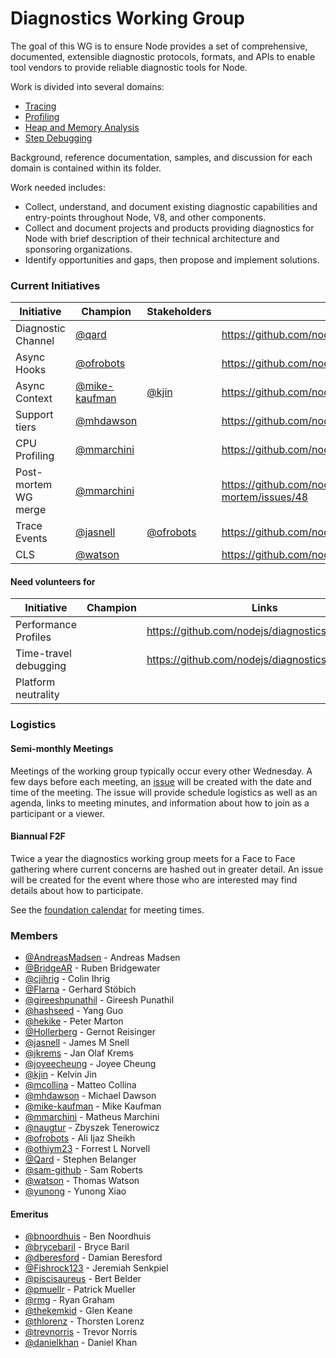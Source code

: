 # Diagnostics Working Group
The goal of this WG is to ensure Node provides a set of comprehensive, documented, extensible diagnostic protocols, formats, and APIs to enable tool vendors to provide reliable diagnostic tools for Node.

Work is divided into several domains:
- [Tracing](./tracing)
- [Profiling](./profiling)
- [Heap and Memory Analysis](./heap-memory)
- [Step Debugging](./debugging)

Background, reference documentation, samples, and discussion for each domain is contained within its folder.

Work needed includes:
- Collect, understand, and document existing diagnostic capabilities and entry-points throughout Node, V8, and other components.
- Collect and document projects and products providing diagnostics for Node with brief description of their technical architecture and sponsoring organizations.
- Identify opportunities and gaps, then propose and implement solutions.

### Current Initiatives

| Initiative           | Champion                                         | Stakeholders                             | Links
|----------------------|--------------------------------------------------|------------------------------------------|-------------------------------------------------
| Diagnostic Channel   | [@qard](https://github.com/qard)                 |                                          | https://github.com/nodejs/diagnostics/issues/180
| Async Hooks          | [@ofrobots](https://github.com/ofrobots)         |                                          | https://github.com/nodejs/diagnostics/issues/124
| Async Context        | [@mike-kaufman](https://github.com/mike-kaufman) | [@kjin](https://github.com/kjin)         | https://github.com/nodejs/diagnostics/issues/107
| Support tiers        | [@mhdawson](https://github.com/mhdawson)         |                                          | https://github.com/nodejs/diagnostics/issues/157
| CPU Profiling        | [@mmarchini](https://github.com/mmarchini)       |                                          | https://github.com/nodejs/diagnostics/issues/148
| Post-mortem WG merge | [@mmarchini](https://github.com/mmarchini)       |                                          | https://github.com/nodejs/post-mortem/issues/48
| Trace Events         | [@jasnell](https://github.com/jasnell)           | [@ofrobots](https://github.com/ofrobots) | https://github.com/nodejs/diagnostics/issues/84
| CLS                  | [@watson](https://github.com/watson)             |                                          | https://github.com/nodejs/node/pull/26540

#### Need volunteers for

| Initiative            | Champion      | Links                                            |
|-----------------------|---------------|--------------------------------------------------|
| Performance Profiles  |               | https://github.com/nodejs/diagnostics/issues/161 |
| Time-travel debugging |               | https://github.com/nodejs/diagnostics/issues/164 |
| Platform neutrality   |               |                                                  |

### Logistics

#### Semi-monthly Meetings

Meetings of the working group typically occur every other Wednesday. A few days before each
meeting, an [issue](https://github.com/nodejs/diagnostics/issues) will be created with the
date and time of the meeting. The issue will provide schedule logistics as well as an agenda,
links to meeting minutes, and information about how to join as a participant or a viewer.

#### Biannual F2F

Twice a year the diagnostics working group meets for a Face to Face gathering where current
concerns are hashed out in greater detail. An issue will be created for the event where
those who are interested may find details about how to participate.

See the [foundation calendar](https://nodejs.org/calendar) for meeting times.

### Members

<!-- ncu-team-sync.team(nodejs/diagnostics) -->

- [@AndreasMadsen](https://github.com/AndreasMadsen) - Andreas Madsen
- [@BridgeAR](https://github.com/BridgeAR) - Ruben Bridgewater
- [@cjihrig](https://github.com/cjihrig) - Colin Ihrig
- [@Flarna](https://github.com/Flarna) - Gerhard Stöbich
- [@gireeshpunathil](https://github.com/gireeshpunathil) - Gireesh Punathil
- [@hashseed](https://github.com/hashseed) - Yang Guo
- [@hekike](https://github.com/hekike) - Peter Marton
- [@Hollerberg](https://github.com/Hollerberg) - Gernot Reisinger
- [@jasnell](https://github.com/jasnell) - James M Snell
- [@jkrems](https://github.com/jkrems) - Jan Olaf Krems
- [@joyeecheung](https://github.com/joyeecheung) - Joyee Cheung
- [@kjin](https://github.com/kjin) - Kelvin Jin
- [@mcollina](https://github.com/mcollina) - Matteo Collina
- [@mhdawson](https://github.com/mhdawson) - Michael Dawson
- [@mike-kaufman](https://github.com/mike-kaufman) - Mike Kaufman
- [@mmarchini](https://github.com/mmarchini) - Matheus Marchini
- [@naugtur](https://github.com/naugtur) - Zbyszek Tenerowicz
- [@ofrobots](https://github.com/ofrobots) - Ali Ijaz Sheikh
- [@othiym23](https://github.com/othiym23) - Forrest L Norvell
- [@Qard](https://github.com/Qard) - Stephen Belanger
- [@sam-github](https://github.com/sam-github) - Sam Roberts
- [@watson](https://github.com/watson) - Thomas Watson
- [@yunong](https://github.com/yunong) - Yunong Xiao


<!-- ncu-team-sync end -->

#### Emeritus

- [@bnoordhuis](https://github.com/bnoordhuis) - Ben Noordhuis
- [@brycebaril](https://github.com/brycebaril) - Bryce Baril
- [@dberesford](https://github.com/dberesford) - Damian Beresford
- [@Fishrock123](https://github.com/Fishrock123) - Jeremiah Senkpiel
- [@piscisaureus](https://github.com/piscisaureus) - Bert Belder
- [@pmuellr](https://github.com/pmuellr) - Patrick Mueller
- [@rmg](https://github.com/rmg) - Ryan Graham
- [@thekemkid](https://github.com/thekemkid) - Glen Keane
- [@thlorenz](https://github.com/thlorenz) - Thorsten Lorenz
- [@trevnorris](https://github.com/trevnorris) - Trevor Norris
- [@danielkhan](https://github.com/danielkhan) - Daniel Khan
